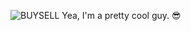 ![BUYSELL](https://github.com/p5quared/p5quared/assets/98245483/68db241c-e7b7-4e53-ac95-194e1a7926e9)
Yea, I'm a pretty cool guy. 😎
